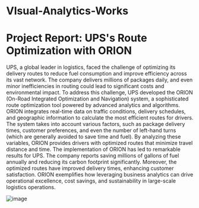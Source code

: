 # VIsual-Analytics-Works

# Project Report: UPS's Route Optimization with ORION
UPS, a global leader in logistics, faced the challenge of optimizing its delivery routes to reduce fuel consumption and improve efficiency across its vast network. The company delivers millions of packages daily, and even minor inefficiencies in routing could lead to significant costs and environmental impact.
To address this challenge, UPS developed the ORION (On-Road Integrated Optimization and Navigation) system, a sophisticated route optimization tool powered by advanced analytics and algorithms. ORION integrates real-time data on traffic conditions, delivery schedules, and geographic information to calculate the most efficient routes for drivers.
The system takes into account various factors, such as package delivery times, customer preferences, and even the number of left-hand turns (which are generally avoided to save time and fuel). By analyzing these variables, ORION provides drivers with optimized routes that minimize travel distance and time.
The implementation of ORION has led to remarkable results for UPS. The company reports saving millions of gallons of fuel annually and reducing its carbon footprint significantly. Moreover, the optimized routes have improved delivery times, enhancing customer satisfaction. ORION exemplifies how leveraging business analytics can drive operational excellence, cost savings, and sustainability in large-scale logistics operations.

![image](https://github.com/user-attachments/assets/8e3c5e03-a682-4980-819f-2a23186cd7fc)

